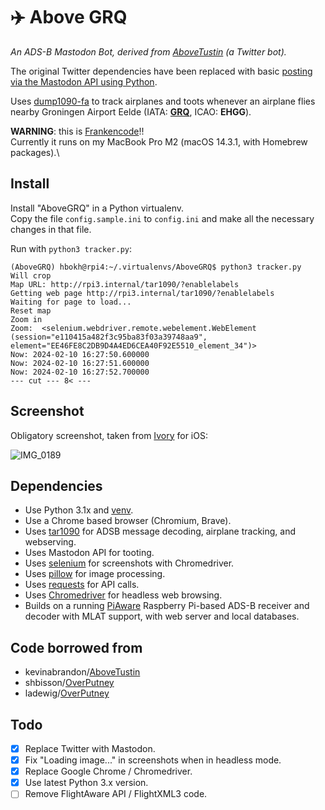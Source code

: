 # ✈️ Above GRQ

*An ADS-B Mastodon Bot, derived from [AboveTustin](https://github.com/kevinabrandon/AboveTustin) (a Twitter bot).*

The original Twitter dependencies have been replaced with basic [posting via the Mastodon API using Python](https://roytang.net/2021/11/mastodon-api-python/).

Uses [dump1090-fa](https://github.com/flightaware/dump1090) to track airplanes and toots whenever an airplane flies nearby Groningen Airport Eelde (IATA: **[GRQ](https://www.wikiwand.com/en/Groningen_Airport_Eelde)**, ICAO: **EHGG**).

**WARNING**: this is [Frankencode](https://www.urbandictionary.com/define.php?term=Frankencode)!!\
Currently it runs on my MacBook Pro M2 (macOS 14.3.1, with Homebrew packages).\

## Install

Install "AboveGRQ" in a Python virtualenv.\
Copy the file `config.sample.ini` to `config.ini` and make all the necessary changes in that file.

Run with `python3 tracker.py`:

```console
(AboveGRQ) hbokh@rpi4:~/.virtualenvs/AboveGRQ$ python3 tracker.py
Will crop
Map URL: http://rpi3.internal/tar1090/?enablelabels
Getting web page http://rpi3.internal/tar1090/?enablelabels
Waiting for page to load...
Reset map
Zoom in
Zoom:  <selenium.webdriver.remote.webelement.WebElement (session="e110415a482f3c95ba83f03a39748aa9", element="EE46FE8C2DB9D4A4ED6CEA40F92E5510_element_34")>
Now: 2024-02-10 16:27:50.600000
Now: 2024-02-10 16:27:51.600000
Now: 2024-02-10 16:27:52.700000
--- cut --- 8< ---
```

## Screenshot

Obligatory screenshot, taken from [Ivory](https://tapbots.com/ivory/) for iOS:

![IMG_0189](https://user-images.githubusercontent.com/519955/217902537-7371c254-55d5-4ccc-a179-db6b1c48c952.jpg)

## Dependencies

- Use Python 3.1x and [venv](https://docs.python.org/3/library/venv.html).
- Use a Chrome based browser (Chromium, Brave).
- Uses [tar1090](https://github.com/wiedehopf/tar1090) for ADSB message decoding, airplane tracking, and webserving.
- Uses Mastodon API for tooting.
- Uses [selenium](https://pypi.python.org/pypi/selenium) for screenshots with Chromedriver.
- Uses [pillow](https://python-pillow.org/) for image processing.
- Uses [requests](https://pypi.org/project/requests/) for API calls.
- Uses [Chromedriver](https://chromedriver.chromium.org/) for headless web browsing.
- Builds on a running [PiAware](https://flightaware.com/adsb/piaware/build) Raspberry Pi-based ADS-B receiver and decoder with MLAT support, with web server and local databases.

## Code borrowed from

- kevinabrandon/[AboveTustin](https://github.com/kevinabrandon/AboveTustin)
- shbisson/[OverPutney](https://github.com/shbisson/OverPutney)
- ladewig/[OverPutney](https://github.com/ladewig/OverPutney)

## Todo

- [x] Replace Twitter with Mastodon.
- [x] Fix "Loading image..." in screenshots when in headless mode.
- [x] Replace Google Chrome / Chromedriver.
- [X] Use latest Python 3.x version.
- [ ] Remove FlightAware API / FlightXML3 code.
